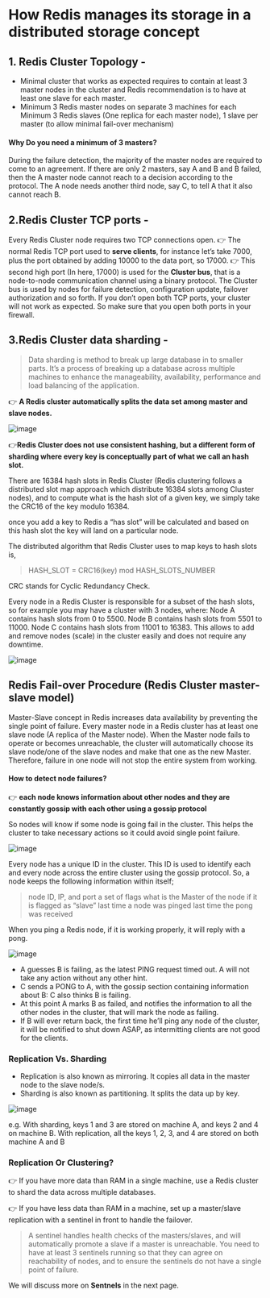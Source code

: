 # How Redis manages its storage in a distributed storage concept
## 1. Redis Cluster Topology -

- Minimal cluster that works as expected requires to contain at least 3 master nodes in the cluster and Redis recommendation is to have at least one slave for each master.
- Minimum 3 Redis master nodes on separate 3 machines for each Minimum 3 Redis slaves (One replica for each master node), 1 slave per master (to allow minimal fail-over mechanism)

#### Why Do you need a minimum of 3 masters?
During the failure detection, the majority of the master nodes are required to come to an agreement. If there are only 2 masters, say A and B and B failed, then the A master node cannot reach to a decision according to the protocol. The A node needs another third node, say C, to tell A that it also cannot reach B.

## 2.Redis Cluster TCP ports -

Every Redis Cluster node requires two TCP connections open. 
👉 The normal Redis TCP port used to **serve clients**, for instance let’s take 7000, plus the port obtained by adding 10000 to the data port, so 17000.
👉 This second high port (In here, 17000) is used for the **Cluster bus**, that is a node-to-node communication channel using a binary protocol. The Cluster bus is used by nodes for failure detection, configuration update, failover authorization and so forth. 
If you don’t open both TCP ports, your cluster will not work as expected. So make sure that you open both ports in your firewall.

## 3.Redis Cluster data sharding -

>Data sharding is method to break up large database in to smaller parts. It’s a process of breaking up a database across multiple machines to enhance the manageability, availability, performance and load balancing of the application.

👉 **A Redis cluster automatically splits the data set among master and slave nodes.**

![image](https://user-images.githubusercontent.com/33947539/149379208-4eb9ce6c-283c-4dcc-8086-ba62955c94fb.png)

👉**Redis Cluster does not use consistent hashing, but a different form of sharding where every key is conceptually part of what we call an hash slot.**

There are 16384 hash slots in Redis Cluster (Redis clustering follows a distributed slot map approach which distribute 16384 slots among Cluster nodes), and to compute what is the hash slot of a given key, we simply take the CRC16 of the key modulo 16384.

once you add a key to Redis a “has slot” will be calculated and based on this hash slot the key will land on a particular node.

The distributed algorithm that Redis Cluster uses to map keys to hash slots is,

>HASH_SLOT = CRC16(key) mod HASH_SLOTS_NUMBER

CRC stands for Cyclic Redundancy Check.


Every node in a Redis Cluster is responsible for a subset of the hash slots, so for example you may have a cluster with 3 nodes, where:
Node A contains hash slots from 0 to 5500.
Node B contains hash slots from 5501 to 11000.
Node C contains hash slots from 11001 to 16383.
This allows to add and remove nodes (scale) in the cluster easily and does not require any downtime.

![image](https://user-images.githubusercontent.com/33947539/149379835-067c911e-7c22-44a9-941c-5d9edf1f3634.png)

## Redis Fail-over Procedure (Redis Cluster master-slave model)

Master-Slave concept in Redis increases data availability by preventing the single point of failure. Every master node in a Redis cluster has at least one slave node (A replica of the Master node). When the Master node fails to operate or becomes unreachable, the cluster will automatically choose its slave node/one of the slave nodes and make that one as the new Master. Therefore, failure in one node will not stop the entire system from working.

#### How to detect node failures?

👉 **each node knows information about other nodes and they are constantly gossip with each other using a gossip protocol**

So nodes will know if some node is going fail in the cluster. This helps the cluster to take necessary actions so it could avoid single point failure.

![image](https://user-images.githubusercontent.com/33947539/149380904-fd56a637-c3f0-494d-ac9f-c6d9d1eb3bb2.png)

Every node has a unique ID in the cluster. This ID is used to identify each and every node across the entire cluster using the gossip protocol.
So, a node keeps the following information within itself;

>node ID, IP, and port
>a set of flags
>what is the Master of the node if it is flagged as “slave”
>last time a node was pinged
>last time the pong was received

When you ping a Redis node, if it is working properly, it will reply with a pong.

![image](https://user-images.githubusercontent.com/33947539/149381967-4a47e0b4-bf6b-4ea2-ab3c-bb818ef74167.png)

- A guesses B is failing, as the latest PING request timed out. A will not take any action without any other hint.
- C sends a PONG to A, with the gossip section containing information about B: C also thinks B is failing.
- At this point A marks B as failed, and notifies the information to all the other nodes in the cluster, that will mark the node as failing.
- If B will ever return back, the first time he’ll ping any node of the cluster, it will be notified to shut down ASAP, as intermitting clients are not good for the clients.

### Replication Vs. Sharding
- Replication is also known as mirroring. It copies all data in the master node to the slave node/s.
- Sharding is also known as partitioning. It splits the data up by key.

![image](https://user-images.githubusercontent.com/33947539/149458846-858150dc-8dd7-4cc9-9b17-15f2e10cfbd1.png)

e.g.
With sharding, keys 1 and 3 are stored on machine A, and keys 2 and 4 on machine B.
With replication, all the keys 1, 2, 3, and 4 are stored on both machine A and B

### Replication Or Clustering?
👉 If you have more data than RAM in a single machine, use a Redis cluster to shard the data across multiple databases.

👉 If you have less data than RAM in a machine, set up a master/slave replication with a sentinel in front to handle the failover.

>A sentinel handles health checks of the masters/slaves, and will automatically promote a slave if a master is unreachable. You need to have at least 3 sentinels running so that they can agree on reachability of nodes, and to ensure the sentinels do not have a single point of failure.

We will discuss more on **Sentnels** in the next page. 








